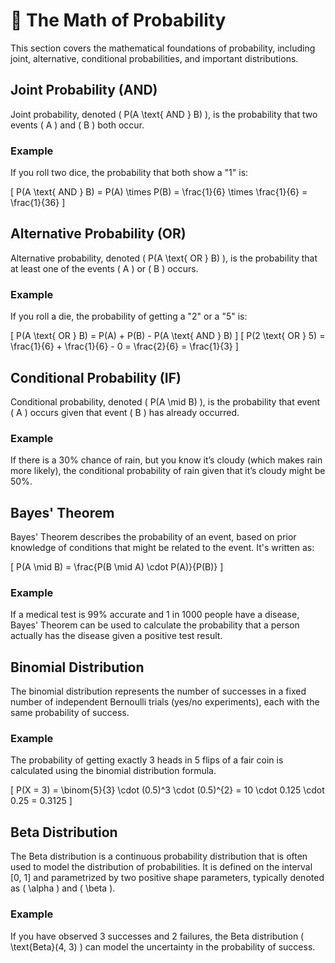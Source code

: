 # 🔢 The Math of Probability

This section covers the mathematical foundations of probability, including joint, alternative, conditional probabilities, and important distributions.

## Joint Probability (AND)

Joint probability, denoted \( P(A \text{ AND } B) \), is the probability that two events \( A \) and \( B \) both occur.

### Example

If you roll two dice, the probability that both show a "1" is:

\[
P(A \text{ AND } B) = P(A) \times P(B) = \frac{1}{6} \times \frac{1}{6} = \frac{1}{36}
\]

## Alternative Probability (OR)

Alternative probability, denoted \( P(A \text{ OR } B) \), is the probability that at least one of the events \( A \) or \( B \) occurs.

### Example

If you roll a die, the probability of getting a "2" or a "5" is:

\[
P(A \text{ OR } B) = P(A) + P(B) - P(A \text{ AND } B)
\]
\[
P(2 \text{ OR } 5) = \frac{1}{6} + \frac{1}{6} - 0 = \frac{2}{6} = \frac{1}{3}
\]

## Conditional Probability (IF)

Conditional probability, denoted \( P(A \mid B) \), is the probability that event \( A \) occurs given that event \( B \) has already occurred.

### Example

If there is a 30% chance of rain, but you know it’s cloudy (which makes rain more likely), the conditional probability of rain given that it’s cloudy might be 50%.

## Bayes' Theorem

Bayes' Theorem describes the probability of an event, based on prior knowledge of conditions that might be related to the event. It's written as:

\[
P(A \mid B) = \frac{P(B \mid A) \cdot P(A)}{P(B)}
\]

### Example

If a medical test is 99% accurate and 1 in 1000 people have a disease, Bayes' Theorem can be used to calculate the probability that a person actually has the disease given a positive test result.

## Binomial Distribution

The binomial distribution represents the number of successes in a fixed number of independent Bernoulli trials (yes/no experiments), each with the same probability of success.

### Example

The probability of getting exactly 3 heads in 5 flips of a fair coin is calculated using the binomial distribution formula.

\[
P(X = 3) = \binom{5}{3} \cdot (0.5)^3 \cdot (0.5)^{2} = 10 \cdot 0.125 \cdot 0.25 = 0.3125
\]

## Beta Distribution

The Beta distribution is a continuous probability distribution that is often used to model the distribution of probabilities. It is defined on the interval [0, 1] and parametrized by two positive shape parameters, typically denoted as \( \alpha \) and \( \beta \).

### Example

If you have observed 3 successes and 2 failures, the Beta distribution \( \text{Beta}(4, 3) \) can model the uncertainty in the probability of success.
